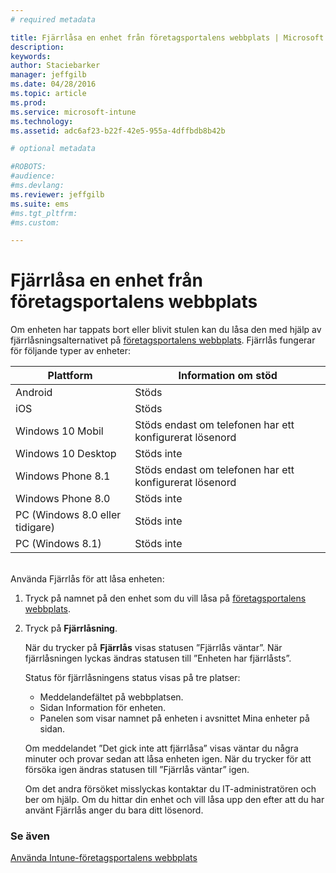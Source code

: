 ```yaml
---
# required metadata

title: Fjärrlåsa en enhet från företagsportalens webbplats | Microsoft Intune
description:
keywords:
author: Staciebarker
manager: jeffgilb
ms.date: 04/28/2016
ms.topic: article
ms.prod:
ms.service: microsoft-intune
ms.technology:
ms.assetid: adc6af23-b22f-42e5-955a-4dffbdb8b42b

# optional metadata

#ROBOTS:
#audience:
#ms.devlang:
ms.reviewer: jeffgilb
ms.suite: ems
#ms.tgt_pltfrm:
#ms.custom:

---
```



# Fjärrlåsa en enhet från företagsportalens webbplats

Om enheten har tappats bort eller blivit stulen kan du låsa den med hjälp av fjärrlåsningsalternativet på [företagsportalens webbplats](http://portal.manage.microsoft.com). Fjärrlås fungerar för följande typer av enheter:

Plattform  |Information om stöd  
---------|---------
Android | Stöds       
iOS | Stöds
Windows 10 Mobil | Stöds endast om telefonen har ett konfigurerat lösenord     
Windows 10 Desktop | Stöds inte  
Windows Phone 8.1 | Stöds endast om telefonen har ett konfigurerat lösenord
Windows Phone 8.0 | Stöds inte
PC (Windows 8.0 eller tidigare) | Stöds inte       
PC (Windows 8.1) | Stöds inte

</br>
Använda Fjärrlås för att låsa enheten:

1.  Tryck på namnet på den enhet som du vill låsa på [företagsportalens webbplats](http://portal.manage.microsoft.com).

2.  Tryck på **Fjärrlåsning**.

    När du trycker på **Fjärrlås** visas statusen ”Fjärrlås väntar”.  När fjärrlåsningen lyckas ändras statusen till ”Enheten har fjärrlåsts”.

    Status för fjärrlåsningens status visas på tre platser:

    * Meddelandefältet på webbplatsen. 
    * Sidan Information för enheten.
    * Panelen som visar namnet på enheten i avsnittet Mina enheter på sidan.

    Om meddelandet ”Det gick inte att fjärrlåsa” visas väntar du några minuter och provar sedan att låsa enheten igen. När du trycker för att försöka igen ändras statusen till ”Fjärrlås väntar” igen. 

    Om det andra försöket misslyckas kontaktar du IT-administratören och ber om hjälp. Om du hittar din enhet och vill låsa upp den efter att du har använt Fjärrlås anger du bara ditt lösenord.


### Se även
[Använda Intune-företagsportalens webbplats](using-the-intune-company-portal-website.md)

<!--HONumber=May16_HO3-->


